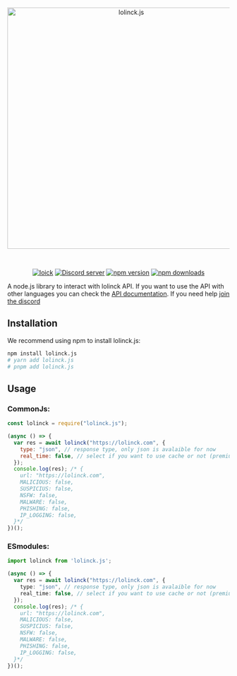 <div align="center">
  <br />
  <p>
    <a href="https://lolinck.vercel.app/"><img src="https://lolinck.vercel.app/banner.png" width="546" alt="lolinck.js" /></a>
  </p>
  <br />
  <p>
      <a href="https://dsc.gg/loick"><img src="https://lolinck.vercel.app/made-by.png" alt="loick"/></a>
    <a href="https://dsc.gg/loick"><img src="https://img.shields.io/discord/822911379924582410?color=5865F2&logo=discord&logoColor=white&style=for-the-badge" alt="Discord server" /></a>
    <a href="https://www.npmjs.com/package/lolinck.js"><img src="https://img.shields.io/npm/v/lolinck.js.svg?style=for-the-badge" alt="npm version" /></a>
    <a href="https://www.npmjs.com/package/lolinck.js"><img src="https://img.shields.io/npm/dw/lolinck.js?style=for-the-badge" alt="npm downloads" /></a>
  </p>
</div>

A node.js library to interact with lolinck API. If you want to use the API with other languages you can check the [API documentation](https://lolinck.vercel.app/). If you need help [join the discord](https://dsc.gg/loick)

## Installation

We recommend using npm to install lolinck.js:

```bash
npm install lolinck.js
# yarn add lolinck.js
# pnpm add lolinck.js
```

## Usage

### CommonJs:

```js
const lolinck = require("lolinck.js");

(async () => {
  var res = await lolinck("https://lolinck.com", {
    type: "json", // response type, only json is avalaible for now
    real_time: false, // select if you want to use cache or not (premium feature)
  });
  console.log(res); /* {
    url: "https://lolinck.com",
    MALICIOUS: false,
    SUSPICIUS: false,
    NSFW: false,
    MALWARE: false,
    PHISHING: false,
    IP_LOGGING: false,
  }*/
})();
```

### ESmodules:

```ts
import lolinck from 'lolinck.js';

(async () => {
  var res = await lolinck("https://lolinck.com", {
    type: "json", // response type, only json is avalaible for now
    real_time: false, // select if you want to use cache or not (premium feature)
  });
  console.log(res); /* {
    url: "https://lolinck.com",
    MALICIOUS: false,
    SUSPICIUS: false,
    NSFW: false,
    MALWARE: false,
    PHISHING: false,
    IP_LOGGING: false,
  }*/
})();
```
